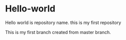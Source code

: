 # Hello-world

Hello world is repository name.
this is my first repository
 
 This is my first branch created from master branch.
